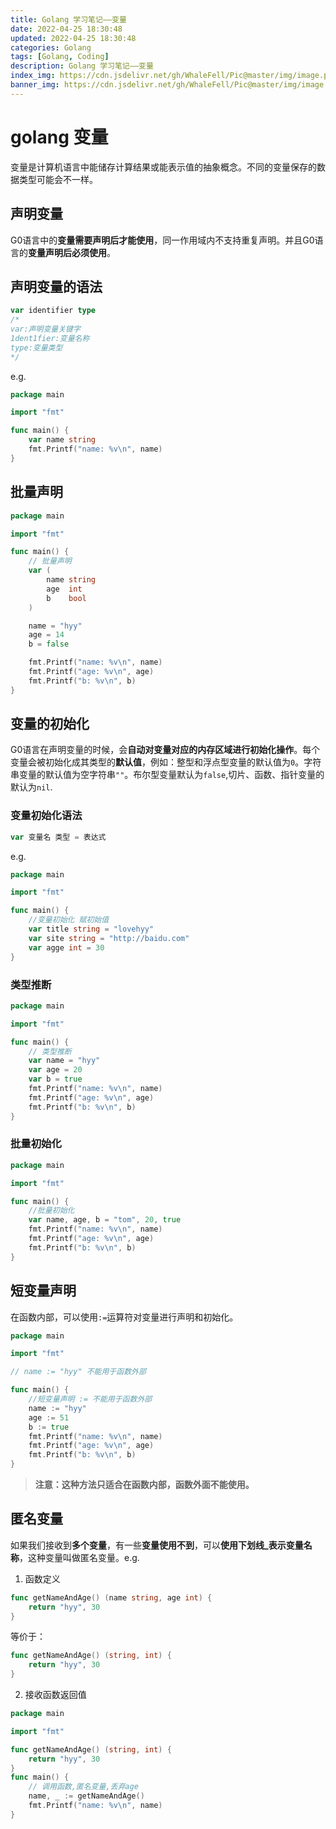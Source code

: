 ```yaml
---
title: Golang 学习笔记——变量
date: 2022-04-25 18:30:48
updated: 2022-04-25 18:30:48
categories: Golang
tags: [Golang, Coding]
description: Golang 学习笔记——变量
index_img: https://cdn.jsdelivr.net/gh/WhaleFell/Pic@master/img/image.png
banner_img: https://cdn.jsdelivr.net/gh/WhaleFell/Pic@master/img/image.png
---
```


# golang 变量

变量是计算机语言中能储存计算结果或能表示值的抽象概念。不同的变量保存的数据类型可能会不一样。  

## 声明变量

G0语言中的**变量需要声明后才能使用**，同一作用域内不支持重复声明。并且G0语言的**变量声明后必须使用**。

## 声明变量的语法
```go
var identifier type
/* 
var:声明变量关键字
1dent1fier:变量名称
type:变量类型
*/
```
e.g.  
```go
package main

import "fmt"

func main() {
	var name string
	fmt.Printf("name: %v\n", name)
}
```

## 批量声明
```go
package main

import "fmt"

func main() {
	// 批量声明
	var (
		name string
		age  int
		b    bool
	)

	name = "hyy"
	age = 14
	b = false

	fmt.Printf("name: %v\n", name)
	fmt.Printf("age: %v\n", age)
	fmt.Printf("b: %v\n", b)
}
```

## 变量的初始化

G0语言在声明变量的时候，会**自动对变量对应的内存区域进行初始化操作**。每个变量会被初始化成其类型的**默认值**，例如：整型和浮点型变量的默认值为`0`。字符串变量的默认值为空字符串`""`。布尔型变量默认为`false`,切片、函数、指针变量的默认为`nil`.

### 变量初始化语法

```go
var 变量名 类型 = 表达式
```

e.g.  
```go
package main

import "fmt"

func main() {
	//变量初始化 赋初始值
	var title string = "lovehyy"
	var site string = "http://baidu.com"
	var agge int = 30
}
```

### 类型推断

```go
package main

import "fmt"

func main() {
	// 类型推断
	var name = "hyy"
	var age = 20
	var b = true
	fmt.Printf("name: %v\n", name)
	fmt.Printf("age: %v\n", age)
	fmt.Printf("b: %v\n", b)
}
```

### 批量初始化
```go
package main

import "fmt"

func main() {
	//批量初始化
	var name, age, b = "tom", 20, true
	fmt.Printf("name: %v\n", name)
	fmt.Printf("age: %v\n", age)
	fmt.Printf("b: %v\n", b)
}
```

## 短变量声明

在函数内部，可以使用`:=`运算符对变量进行声明和初始化。  

```go
package main

import "fmt"

// name := "hyy" 不能用于函数外部

func main() {
	//短变量声明 := 不能用于函数外部
	name := "hyy"
	age := 51
	b := true
	fmt.Printf("name: %v\n", name)
	fmt.Printf("age: %v\n", age)
	fmt.Printf("b: %v\n", b)
}
```

> **注意：这种方法只适合在函数内部，函数外面不能使用。**

## 匿名变量

如果我们接收到**多个变量**，有一些**变量使用不到**，可以**使用下划线_表示变量名称**，这种变量叫做匿名变量。e.g.  

1. 函数定义  
```go
func getNameAndAge() (name string, age int) {
	return "hyy", 30
}
```  
等价于： 
```go
func getNameAndAge() (string, int) {
	return "hyy", 30
}
```  

2. 接收函数返回值
```go
package main

import "fmt"

func getNameAndAge() (string, int) {
	return "hyy", 30
}
func main() {
	// 调用函数,匿名变量,丢弃age
	name, _ := getNameAndAge()
	fmt.Printf("name: %v\n", name)
}
```